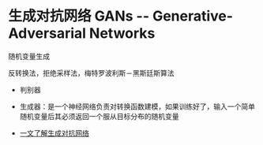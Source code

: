# 生成对抗网络 GANs -- Generative-Adversarial Networks

随机变量生成

反转换法，拒绝采样法，梅特罗波利斯－黑斯廷斯算法

- 判别器
- 生成器：是一个神经网络负责对转换函数建模，如果训练好了，输入一个简单随机变量后其必须返回一个服从目标分布的随机变量


- [一文了解生成对抗网络](https://libertydream.github.io/2020/04/19/%E4%B8%80%E6%96%87%E4%BA%86%E8%A7%A3%E5%AF%B9%E6%8A%97%E7%94%9F%E6%88%90%E7%BD%91%E7%BB%9C/)

